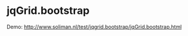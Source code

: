 jqGrid.bootstrap
================

Demo: http://www.soliman.nl/test/jqgrid.bootstrap/jqGrid.bootstrap.html


